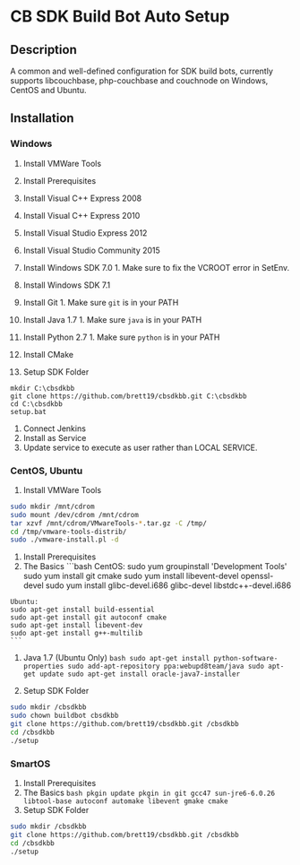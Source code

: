# CB SDK Build Bot Auto Setup

## Description
A common and well-defined configuration for SDK build
bots, currently supports libcouchbase, php-couchbase
and couchnode on Windows, CentOS and Ubuntu.

## Installation

### Windows

1. Install VMWare Tools
1. Install Prerequisites
  1. Install Visual C++ Express 2008
  1. Install Visual C++ Express 2010
  1. Install Visual Studio Express 2012
  1. Install Visual Studio Community 2015
  1. Install Windows SDK 7.0
    1. Make sure to fix the VCROOT error in SetEnv.
  1. Install Windows SDK 7.1
  1. Install Git
    1. Make sure `git` is in your PATH
  1. Install Java 1.7
    1. Make sure `java` is in your PATH
  1. Install Python 2.7
    1. Make sure `python` is in your PATH
  1. Install CMake

1. Setup SDK Folder
  ```batch
  mkdir C:\cbsdkbb
  git clone https://github.com/brett19/cbsdkbb.git C:\cbsdkbb
  cd C:\cbsdkbb
  setup.bat
  ```

1. Connect Jenkins
  1. Install as Service
  1. Update service to execute as user rather than LOCAL SERVICE.

### CentOS, Ubuntu

1. Install VMWare Tools
  ```bash
  sudo mkdir /mnt/cdrom
  sudo mount /dev/cdrom /mnt/cdrom
  tar xzvf /mnt/cdrom/VMwareTools-*.tar.gz -C /tmp/
  cd /tmp/vmware-tools-distrib/
  sudo ./vmware-install.pl -d
  ```

1. Install Prerequisites
  1. The Basics
    ```bash
    CentOS:
    sudo yum groupinstall 'Development Tools'
    sudo yum install git cmake
    sudo yum install libevent-devel openssl-devel
    sudo yum install glibc-devel.i686 glibc-devel libstdc++-devel.i686

    Ubuntu:
    sudo apt-get install build-essential
    sudo apt-get install git autoconf cmake
    sudo apt-get install libevent-dev
    sudo apt-get install g++-multilib
    ```

  1. Java 1.7 (Ubuntu Only)
    ```bash
    sudo apt-get install python-software-properties
    sudo add-apt-repository ppa:webupd8team/java
    sudo apt-get update
    sudo apt-get install oracle-java7-installer
    ```

1. Setup SDK Folder
  ```bash
  sudo mkdir /cbsdkbb
  sudo chown buildbot cbsdkbb
  git clone https://github.com/brett19/cbsdkbb.git /cbsdkbb
  cd /cbsdkbb
  ./setup
  ```

### SmartOS

1. Install Prerequisites
  1. The Basics
    ```bash
    pkgin update
    pkgin in git gcc47 sun-jre6-6.0.26 libtool-base autoconf automake libevent gmake cmake
    ```
1. Setup SDK Folder
  ```bash
  sudo mkdir /cbsdkbb
  git clone https://github.com/brett19/cbsdkbb.git /cbsdkbb
  cd /cbsdkbb
  ./setup
  ```

